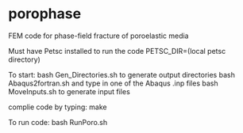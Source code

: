# porophase
FEM code for phase-field fracture of poroelastic media

Must have Petsc installed to run the code
 PETSC_DIR=(local petsc directory)

To start:
 bash Gen_Directories.sh to generate output directories
 bash Abaqus2fortran.sh and type in one of the Abaqus .inp files
 bash MoveInputs.sh to generate input files

complie code by typing:
 make

To run code:
 bash RunPoro.sh
